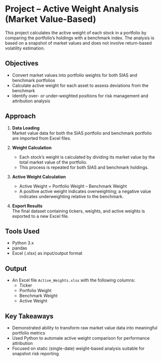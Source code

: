 # Project – Active Weight Analysis (Market Value-Based)

This project calculates the active weight of each stock in a portfolio by comparing the portfolio’s holdings with a benchmark index. The analysis is based on a snapshot of market values and does not involve return-based volatility estimation.

## Objectives

- Convert market values into portfolio weights for both SIAS and benchmark portfolios
- Calculate active weight for each asset to assess deviations from the benchmark
- Identify over- or under-weighted positions for risk management and attribution analysis

## Approach

1. **Data Loading**  
   Market value data for both the SIAS portfolio and benchmark portfolio are imported from Excel files.

2. **Weight Calculation**  
   - Each stock’s weight is calculated by dividing its market value by the total market value of the portfolio.
   - This process is repeated for both SIAS and benchmark holdings.

3. **Active Weight Calculation**  
   - Active Weight = Portfolio Weight – Benchmark Weight
   - A positive active weight indicates overweighting; a negative value indicates underweighting relative to the benchmark.

4. **Export Results**  
   The final dataset containing tickers, weights, and active weights is exported to a new Excel file.

## Tools Used

- Python 3.x
- pandas
- Excel (.xlsx) as input/output format

## Output

- An Excel file `Active_Weights.xlsx` with the following columns:
  - Ticker
  - Portfolio Weight
  - Benchmark Weight
  - Active Weight

## Key Takeaways

- Demonstrated ability to transform raw market value data into meaningful portfolio metrics
- Used Python to automate active weight comparison for performance attribution
- Focused on static (single-date) weight-based analysis suitable for snapshot risk reporting
